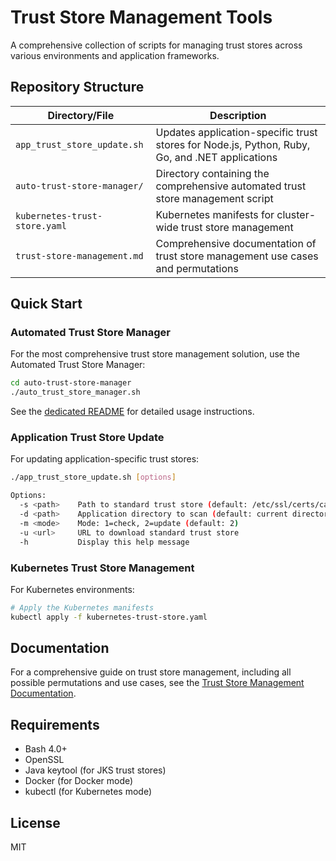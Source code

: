 # Trust Store Management Tools

A comprehensive collection of scripts for managing trust stores across various environments and application frameworks.

## Repository Structure

| Directory/File | Description |
|----------------|-------------|
| `app_trust_store_update.sh` | Updates application-specific trust stores for Node.js, Python, Ruby, Go, and .NET applications |
| `auto-trust-store-manager/` | Directory containing the comprehensive automated trust store management script |
| `kubernetes-trust-store.yaml` | Kubernetes manifests for cluster-wide trust store management |
| `trust-store-management.md` | Comprehensive documentation of trust store management use cases and permutations |

## Quick Start

### Automated Trust Store Manager

For the most comprehensive trust store management solution, use the Automated Trust Store Manager:

```bash
cd auto-trust-store-manager
./auto_trust_store_manager.sh
```

See the [dedicated README](auto-trust-store-manager/README.md) for detailed usage instructions.

### Application Trust Store Update

For updating application-specific trust stores:

```bash
./app_trust_store_update.sh [options]

Options:
  -s <path>    Path to standard trust store (default: /etc/ssl/certs/ca-certificates.crt)
  -d <path>    Application directory to scan (default: current directory)
  -m <mode>    Mode: 1=check, 2=update (default: 2)
  -u <url>     URL to download standard trust store
  -h           Display this help message
```

### Kubernetes Trust Store Management

For Kubernetes environments:

```bash
# Apply the Kubernetes manifests
kubectl apply -f kubernetes-trust-store.yaml
```

## Documentation

For a comprehensive guide on trust store management, including all possible permutations and use cases, see the [Trust Store Management Documentation](trust-store-management.md).

## Requirements

- Bash 4.0+
- OpenSSL
- Java keytool (for JKS trust stores)
- Docker (for Docker mode)
- kubectl (for Kubernetes mode)

## License

MIT 